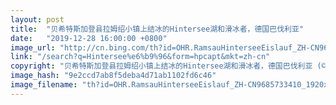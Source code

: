 ```yaml
---
layout: post
title:  "贝希特斯加登县拉姆绍小镇上结冰的Hintersee湖和滑冰者，德国巴伐利亚"
date:   "2019-12-28 16:00:00 +0800"
image_url: "http://cn.bing.com/th?id=OHR.RamsauHinterseeEislauf_ZH-CN9685733410_1920x1080.jpg&rf=LaDigue_1920x1080.jpg&pid=hp"
link: "/search?q=Hintersee%e6%b9%96&form=hpcapt&mkt=zh-cn"
copyright: "贝希特斯加登县拉姆绍小镇上结冰的Hintersee湖和滑冰者，德国巴伐利亚 (© Jana Mänz/Westend61/Offset)"
image_hash: "9e2ccd7ab8f5deba4d71ab1102fd6c46"
image_filename: "th?id=OHR.RamsauHinterseeEislauf_ZH-CN9685733410_1920x1080.jpg&rf=LaDigue_1920x1080.jpg&pid=hp"
---
```

